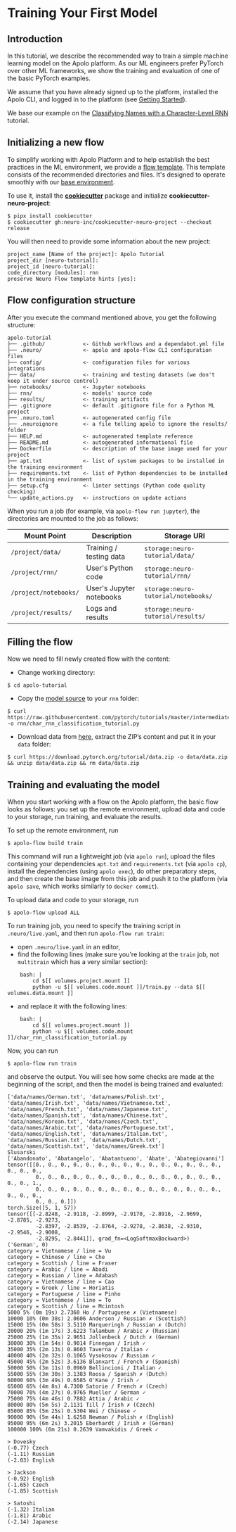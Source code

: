 # Training Your First Model

## Introduction

In this tutorial, we describe the recommended way to train a simple machine learning model on the Apolo platform. As our ML engineers prefer PyTorch over other ML frameworks, we show the training and evaluation of one of the basic PyTorch examples.

We assume that you have already signed up to the platform, installed the Apolo CLI, and logged in to the platform (see [Getting Started](getting-started.md)).

We base our example on the [Classifying Names with a Character-Level RNN](https://pytorch.org/tutorials/intermediate/char_rnn_classification_tutorial.html) tutorial.

## Initializing a new flow

To simplify working with Apolo Platform and to help establish the best practices in the ML environment, we provide a [flow template](https://github.com/neuro-inc/cookiecutter-neuro-project). This template consists of the recommended directories and files. It's designed to operate smoothly with our [base environment](https://hub.docker.com/r/neuromation/base).

To use it, install the [**cookiecutter**](https://github.com/cookiecutter/cookiecutter) package and initialize **cookiecutter-neuro-project**:

```
$ pipx install cookiecutter
$ cookiecutter gh:neuro-inc/cookiecutter-neuro-project --checkout release
```

You will then need to provide some information about the new project:

```
project_name [Name of the project]: Apolo Tutorial
project_dir [neuro-tutorial]:
project_id [neuro-tutorial]:
code_directory [modules]: rnn
preserve Neuro Flow template hints [yes]:
```

## Flow configuration structure

After you execute the command mentioned above, you get the following structure:

```
apolo-tutorial
├── .github/            <- Github workflows and a dependabot.yml file
├── .neuro/             <- apolo and apolo-flow CLI configuration files
├── config/             <- configuration files for various integrations
├── data/               <- training and testing datasets (we don't keep it under source control)
├── notebooks/          <- Jupyter notebooks
├── rnn/                <- models' source code
├── results/            <- training artifacts
├── .gitignore          <- default .gitignore file for a Python ML project
├── .neuro.toml         <- autogenerated config file
├── .neuroignore        <- a file telling apolo to ignore the results/ folder
├── HELP.md             <- autogenerated template reference
├── README.md           <- autogenerated informational file
├── Dockerfile          <- description of the base image used for your project
├── apt.txt             <- list of system packages to be installed in the training environment
├── requirements.txt    <- list of Python dependencies to be installed in the training environment
├── setup.cfg           <- linter settings (Python code quality checking)
└── update_actions.py   <- instructions on update actions
```

When you run a job (for example, via `apolo-flow run jupyter`), the directories are mounted to the job as follows:

| Mount Point           | Description              | Storage URI                         |
| --------------------- | ------------------------ | ----------------------------------- |
| `/project/data/`      | Training / testing data  | `storage:neuro-tutorial/data/`      |
| `/project/rnn/`       | User's Python code       | `storage:neuro-tutorial/rnn/`       |
| `/project/notebooks/` | User's Jupyter notebooks | `storage:neuro-tutorial/notebooks/` |
| `/project/results/`   | Logs and results         | `storage:neuro-tutorial/results/`   |

## Filling the flow

Now we need to fill newly created flow with the content:

* Change working directory:

```
$ cd apolo-tutorial
```

* Copy the [model source](https://github.com/pytorch/tutorials/blob/master/intermediate_source/char_rnn_classification_tutorial.py) to your `rnn` folder:

```
$ curl https://raw.githubusercontent.com/pytorch/tutorials/master/intermediate_source/char_rnn_classification_tutorial.py -o rnn/char_rnn_classification_tutorial.py
```

* Download data from [here](https://download.pytorch.org/tutorial/data.zip), extract the ZIP’s content and put it in your `data` folder:

```
$ curl https://download.pytorch.org/tutorial/data.zip -o data/data.zip && unzip data/data.zip && rm data/data.zip
```

## Training and evaluating the model

When you start working with a flow on the Apolo platform, the basic flow looks as follows: you set up the remote environment, upload data and code to your storage, run training, and evaluate the results.

To set up the remote environment, run

```
$ apolo-flow build train
```

This command will run a lightweight job (via `apolo run`), upload the files containing your dependencies `apt.txt` and `requirements.txt` (via `apolo cp`), install the dependencies (using `apolo exec`), do other preparatory steps, and then create the base image from this job and push it to the platform (via `apolo save`, which works similarly to `docker commit`).

To upload data and code to your storage, run

```
$ apolo-flow upload ALL
```

To run training job, you need to specify the training script in `.neuro/live.yaml`, and then run `apolo-flow run train`:

* open `.neuro/live.yaml` in an editor,
* find the following lines (make sure you're looking at the `train` job, not `multitrain` which has a very similar section):

```
    bash: |
        cd $[[ volumes.project.mount ]]
        python -u $[[ volumes.code.mount ]]/train.py --data $[[ volumes.data.mount ]]
```

* and replace it with the following lines:&#x20;

```
    bash: |
        cd $[[ volumes.project.mount ]]
        python -u $[[ volumes.code.mount ]]/char_rnn_classification_tutorial.py
```

Now, you can run

```
$ apolo-flow run train
```

and observe the output. You will see how some checks are made at the beginning of the script, and then the model is being trained and evaluated:

```
['data/names/German.txt', 'data/names/Polish.txt', 'data/names/Irish.txt', 'data/names/Vietnamese.txt', 
'data/names/French.txt', 'data/names/Japanese.txt', 'data/names/Spanish.txt', 'data/names/Chinese.txt', 
'data/names/Korean.txt', 'data/names/Czech.txt', 'data/names/Arabic.txt', 'data/names/Portuguese.txt', 
'data/names/English.txt', 'data/names/Italian.txt', 'data/names/Russian.txt', 'data/names/Dutch.txt', 
'data/names/Scottish.txt', 'data/names/Greek.txt']
Slusarski
['Abandonato', 'Abatangelo', 'Abatantuono', 'Abate', 'Abategiovanni']
tensor([[0., 0., 0., 0., 0., 0., 0., 0., 0., 0., 0., 0., 0., 0., 0., 0., 0., 0.,
         0., 0., 0., 0., 0., 0., 0., 0., 0., 0., 0., 0., 0., 0., 0., 0., 0., 1.,
         0., 0., 0., 0., 0., 0., 0., 0., 0., 0., 0., 0., 0., 0., 0., 0., 0., 0.,
         0., 0., 0.]])
torch.Size([5, 1, 57])
tensor([[-2.8248, -2.9118, -2.8999, -2.9170, -2.8916, -2.9699, -2.8785, -2.9273,
         -2.8397, -2.8539, -2.8764, -2.9278, -2.8638, -2.9310, -2.9546, -2.9008,
         -2.8295, -2.8441]], grad_fn=<LogSoftmaxBackward>)
('German', 0)
category = Vietnamese / line = Vu
category = Chinese / line = Che
category = Scottish / line = Fraser
category = Arabic / line = Abadi
category = Russian / line = Adabash
category = Vietnamese / line = Cao
category = Greek / line = Horiatis
category = Portuguese / line = Pinho
category = Vietnamese / line = To
category = Scottish / line = Mcintosh
5000 5% (0m 19s) 2.7360 Ho / Portuguese ✗ (Vietnamese)
10000 10% (0m 38s) 2.0606 Anderson / Russian ✗ (Scottish)
15000 15% (0m 58s) 3.5110 Marqueringh / Russian ✗ (Dutch)
20000 20% (1m 17s) 3.6223 Talambum / Arabic ✗ (Russian)
25000 25% (1m 35s) 2.9651 Jollenbeck / Dutch ✗ (German)
30000 30% (1m 54s) 0.9014 Finnegan / Irish ✓
35000 35% (2m 13s) 0.8603 Taverna / Italian ✓
40000 40% (2m 32s) 0.1065 Vysokosov / Russian ✓
45000 45% (2m 52s) 3.6136 Blanxart / French ✗ (Spanish)
50000 50% (3m 11s) 0.0969 Bellincioni / Italian ✓
55000 55% (3m 30s) 3.1383 Roosa / Spanish ✗ (Dutch)
60000 60% (3m 49s) 0.6585 O'Kane / Irish ✓
65000 65% (4m 8s) 4.7300 Satorie / French ✗ (Czech)
70000 70% (4m 27s) 0.9765 Mueller / German ✓
75000 75% (4m 46s) 0.7882 Attia / Arabic ✓
80000 80% (5m 5s) 2.1131 Till / Irish ✗ (Czech)
85000 85% (5m 25s) 0.5304 Wei / Chinese ✓
90000 90% (5m 44s) 1.6258 Newman / Polish ✗ (English)
95000 95% (6m 2s) 3.2015 Eberhardt / Irish ✗ (German)
100000 100% (6m 21s) 0.2639 Vamvakidis / Greek ✓

> Dovesky
(-0.77) Czech
(-1.11) Russian
(-2.03) English

> Jackson
(-0.92) English
(-1.65) Czech
(-1.85) Scottish

> Satoshi
(-1.32) Italian
(-1.81) Arabic
(-2.14) Japanese
```
